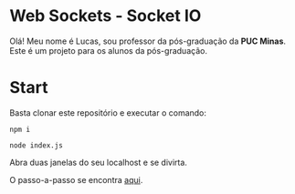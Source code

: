 
# Web Sockets - Socket IO

Olá! Meu nome é Lucas, sou professor da pós-graduação da **PUC Minas**. Este é um projeto para os alunos da pós-graduação.

# Start

Basta clonar este repositório e executar o comando:
```
npm i
```

```
node index.js
```

Abra duas janelas do seu localhost e se divirta.

O passo-a-passo se encontra [aqui](https://socket.io/get-started/chat#homework).